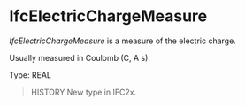 # IfcElectricChargeMeasure

_IfcElectricChargeMeasure_ is a measure of the electric charge.
<!-- end of short definition -->


Usually measured in Coulomb (C, A s).

Type: REAL

> HISTORY New type in IFC2x.
